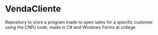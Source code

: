 # VendaCliente
Repository to store a program made to open sales for a specific customer using the CNPJ code, made in C# and Windows Forms at college
